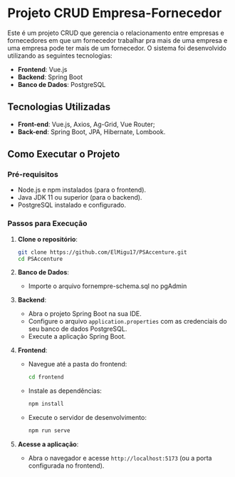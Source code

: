 
# Projeto CRUD Empresa-Fornecedor

Este é um projeto CRUD que gerencia o relacionamento entre empresas e fornecedores em que um fornecedor trabalhar pra mais de uma empresa e uma empresa pode ter mais de um fornecedor. O sistema foi desenvolvido utilizando as seguintes tecnologias:

- **Frontend**: Vue.js
- **Backend**: Spring Boot
- **Banco de Dados**: PostgreSQL

## Tecnologias Utilizadas

- **Front-end**: Vue.js, Axios, Ag-Grid, Vue Router;
- **Back-end**: Spring Boot, JPA, Hibernate, Lombook.

## Como Executar o Projeto

### Pré-requisitos
- Node.js e npm instalados (para o frontend).
- Java JDK 11 ou superior (para o backend).
- PostgreSQL instalado e configurado.

### Passos para Execução

1. **Clone o repositório**:
   ```bash
   git clone https://github.com/ElMigu17/PSAccenture.git
   cd PSAccenture
   ```

2. **Banco de Dados**:
   - Importe o arquivo fornempre-schema.sql no pgAdmin

3. **Backend**:
   - Abra o projeto Spring Boot na sua IDE.
   - Configure o arquivo `application.properties` com as credenciais do seu banco de dados PostgreSQL.
   - Execute a aplicação Spring Boot.

4. **Frontend**:
   - Navegue até a pasta do frontend:
     ```bash
     cd frontend
     ```
   - Instale as dependências:
     ```bash
     npm install
     ```
   - Execute o servidor de desenvolvimento:
     ```bash
     npm run serve
     ```

5. **Acesse a aplicação**:
   - Abra o navegador e acesse `http://localhost:5173` (ou a porta configurada no frontend).
